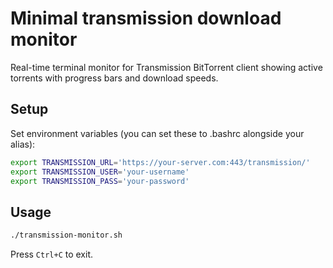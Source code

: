 # Minimal transmission download monitor

Real-time terminal monitor for Transmission BitTorrent client showing active torrents with progress bars and download speeds.

## Setup

Set environment variables (you can set these to .bashrc alongside your alias):
```bash
export TRANSMISSION_URL='https://your-server.com:443/transmission/'
export TRANSMISSION_USER='your-username'
export TRANSMISSION_PASS='your-password'
```

## Usage

```bash
./transmission-monitor.sh
```

Press `Ctrl+C` to exit.